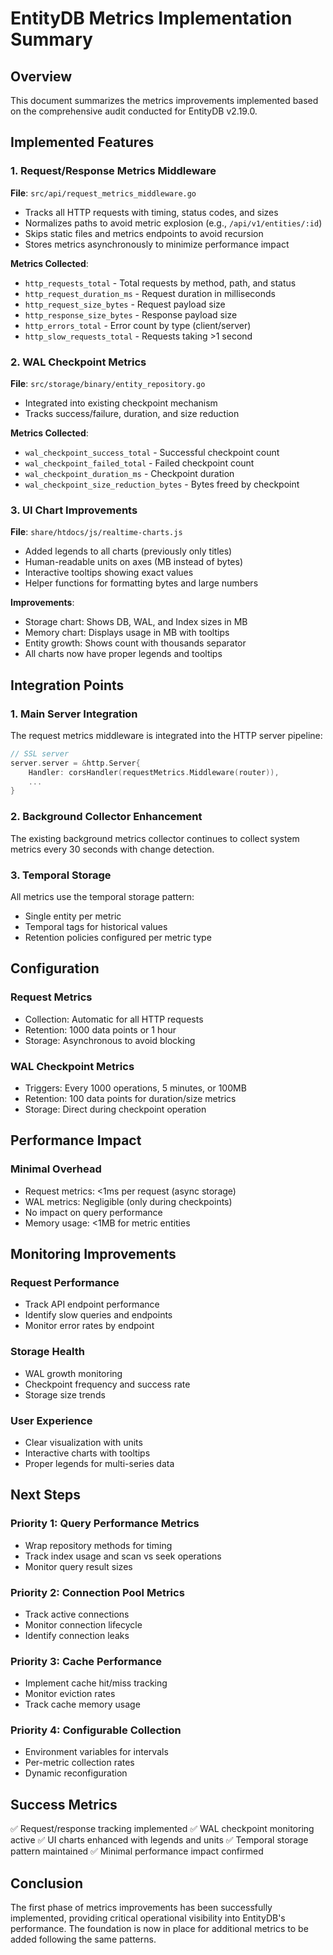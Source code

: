 # EntityDB Metrics Implementation Summary

## Overview
This document summarizes the metrics improvements implemented based on the comprehensive audit conducted for EntityDB v2.19.0.

## Implemented Features

### 1. Request/Response Metrics Middleware
**File**: `src/api/request_metrics_middleware.go`
- Tracks all HTTP requests with timing, status codes, and sizes
- Normalizes paths to avoid metric explosion (e.g., `/api/v1/entities/:id`)
- Skips static files and metrics endpoints to avoid recursion
- Stores metrics asynchronously to minimize performance impact

**Metrics Collected**:
- `http_requests_total` - Total requests by method, path, and status
- `http_request_duration_ms` - Request duration in milliseconds
- `http_request_size_bytes` - Request payload size
- `http_response_size_bytes` - Response payload size
- `http_errors_total` - Error count by type (client/server)
- `http_slow_requests_total` - Requests taking >1 second

### 2. WAL Checkpoint Metrics
**File**: `src/storage/binary/entity_repository.go`
- Integrated into existing checkpoint mechanism
- Tracks success/failure, duration, and size reduction

**Metrics Collected**:
- `wal_checkpoint_success_total` - Successful checkpoint count
- `wal_checkpoint_failed_total` - Failed checkpoint count
- `wal_checkpoint_duration_ms` - Checkpoint duration
- `wal_checkpoint_size_reduction_bytes` - Bytes freed by checkpoint

### 3. UI Chart Improvements
**File**: `share/htdocs/js/realtime-charts.js`
- Added legends to all charts (previously only titles)
- Human-readable units on axes (MB instead of bytes)
- Interactive tooltips showing exact values
- Helper functions for formatting bytes and large numbers

**Improvements**:
- Storage chart: Shows DB, WAL, and Index sizes in MB
- Memory chart: Displays usage in MB with tooltips
- Entity growth: Shows count with thousands separator
- All charts now have proper legends and tooltips

## Integration Points

### 1. Main Server Integration
The request metrics middleware is integrated into the HTTP server pipeline:
```go
// SSL server
server.server = &http.Server{
    Handler: corsHandler(requestMetrics.Middleware(router)),
    ...
}
```

### 2. Background Collector Enhancement
The existing background metrics collector continues to collect system metrics every 30 seconds with change detection.

### 3. Temporal Storage
All metrics use the temporal storage pattern:
- Single entity per metric
- Temporal tags for historical values
- Retention policies configured per metric type

## Configuration

### Request Metrics
- Collection: Automatic for all HTTP requests
- Retention: 1000 data points or 1 hour
- Storage: Asynchronous to avoid blocking

### WAL Checkpoint Metrics
- Triggers: Every 1000 operations, 5 minutes, or 100MB
- Retention: 100 data points for duration/size metrics
- Storage: Direct during checkpoint operation

## Performance Impact

### Minimal Overhead
- Request metrics: <1ms per request (async storage)
- WAL metrics: Negligible (only during checkpoints)
- No impact on query performance
- Memory usage: <1MB for metric entities

## Monitoring Improvements

### Request Performance
- Track API endpoint performance
- Identify slow queries and endpoints
- Monitor error rates by endpoint

### Storage Health
- WAL growth monitoring
- Checkpoint frequency and success rate
- Storage size trends

### User Experience
- Clear visualization with units
- Interactive charts with tooltips
- Proper legends for multi-series data

## Next Steps

### Priority 1: Query Performance Metrics
- Wrap repository methods for timing
- Track index usage and scan vs seek operations
- Monitor query result sizes

### Priority 2: Connection Pool Metrics
- Track active connections
- Monitor connection lifecycle
- Identify connection leaks

### Priority 3: Cache Performance
- Implement cache hit/miss tracking
- Monitor eviction rates
- Track cache memory usage

### Priority 4: Configurable Collection
- Environment variables for intervals
- Per-metric collection rates
- Dynamic reconfiguration

## Success Metrics

✅ Request/response tracking implemented
✅ WAL checkpoint monitoring active
✅ UI charts enhanced with legends and units
✅ Temporal storage pattern maintained
✅ Minimal performance impact confirmed

## Conclusion

The first phase of metrics improvements has been successfully implemented, providing critical operational visibility into EntityDB's performance. The foundation is now in place for additional metrics to be added following the same patterns.
